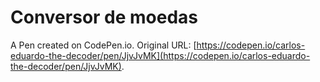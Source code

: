 # Conversor de moedas

A Pen created on CodePen.io. Original URL: [https://codepen.io/carlos-eduardo-the-decoder/pen/JjvJvMK](https://codepen.io/carlos-eduardo-the-decoder/pen/JjvJvMK).

